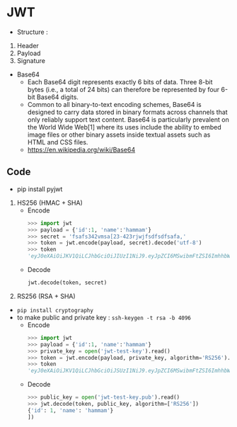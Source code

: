 # JWT
- Structure :
1. Header
2. Payload
3. Signature

- Base64
    - Each Base64 digit represents exactly 6 bits of data. Three 8-bit bytes (i.e., a total of 24 bits) can therefore be represented by four 6-bit Base64 digits.
    - Common to all binary-to-text encoding schemes, Base64 is designed to carry data stored in binary formats across channels that only reliably support text content. Base64 is particularly prevalent on the World Wide Web[1] where its uses include the ability to embed image files or other binary assets inside textual assets such as HTML and CSS files.
    - https://en.wikipedia.org/wiki/Base64

## Code
- pip install pyjwt
1. HS256 (HMAC + SHA)
    - Encode
        ```python
        >>> import jwt
        >>> payload = {'id':1, 'name':'hammam'}
        >>> secret = 'fsafs342vmsa[23-423rjwjfsdfsdfsafa,'
        >>> token = jwt.encode(payload, secret).decode('utf-8')
        >>> token
        'eyJ0eXAiOiJKV1QiLCJhbGciOiJIUzI1NiJ9.eyJpZCI6MSwibmFtZSI6ImhhbW1hbSJ9.sGeYc3GJnuKOkyCCFWO4FnFdaRBGaLUXPIuYTBUj8Ss'
        ```
    - Decode
        ```python
        jwt.decode(token, secret)
        ```
2. RS256 (RSA + SHA)
- `pip install cryptography`
- to make public and private key : `ssh-keygen -t rsa -b 4096`
    - Encode
        ```python
        >>> import jwt
        >>> payload = {'id':1, 'name':'hammam'}
        >>> private_key = open('jwt-test-key').read()
        >>> token = jwt.encode(payload, private_key, algorithm='RS256').decode('utf-8')
        >>> token
        'eyJ0eXAiOiJKV1QiLCJhbGciOiJSUzI1NiJ9.eyJpZCI6MSwibmFtZSI6ImhhbW1hbSJ9.csPHyiYsVoVGiZMgVsRL369rAXIxKk-0kPoucnddplwHSqh93icWc6f-5w5MyMW5axcav3GE43pEFePahBiZZAoXW5JbVK8VW_Bc1aiw-gEZz_3cywDedFZdkaOZTZHI30taXk_IZrA3gKOvx4Y9VOinVro68H-neQ-eCeMzcQNsgPBwyrokLVKs1ILVFIdtB-LuPrF9agjUulBccfAi0WS5bLQlTig7XQYvyBrA89XPH1ID-YJWUP1mCNwq86qwLr0AUHEwAQZdkW6SEGB6JZTjRRKDE9a3g_lOLTUwFqh5XAu-Q4L5TyMYSY6Sj6BUhapMskwZmvePHQwqcCA8VcKYYpmGQPzIuPX4D5t_1Illa6_2Y537ygRt6MzDIaJ_IAhbIDba9AmPy0bjl6MbqI3S1IqI_omhE3_GNWeSw-9ocmy53wp5dr_UkquaTTHN48zNsdshaTcFWWMGBSgZpodrTeMVyjrPzN5xwUwavSU1ad62Fy9TJP52YOw0L2DIV3s8YNdb5DdQaObaQklFks0BRZO4gAY5XCrkR0AlZQUVjzr2EDH1lKUXdih9FepXvZHprpLlJUnUDe1bnjMNaEwxbggJHj47dWRXUBhDlJEO4Zbf2-k4-hEsRugJNQHWJDBpZlVjx-lEEs0tCyEu8PpUfTTSWGsGM0cuB809zK8'
        ```
    - Decode
        ```python
        >>> public_key = open('jwt-test-key.pub').read()
        >>> jwt.decode(token, public_key, algorithm=['RS256'])
        {'id': 1, 'name': 'hammam'}
        ])
        ```
